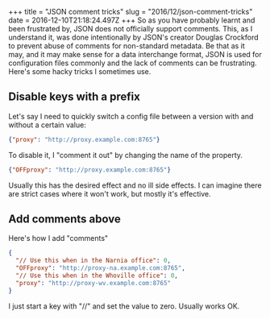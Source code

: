 +++
title = "JSON comment tricks"
slug = "2016/12/json-comment-tricks"
date = 2016-12-10T21:18:24.497Z
+++
So as you have probably learnt and been frustrated by, JSON does not officially support comments. This, as I understand it, was done intentionally by JSON's creator Douglas Crockford to prevent abuse of comments for non-standard metadata. Be that as it may, and it may make sense for a data interchange format, JSON is used for configuration files commonly and the lack of comments can be frustrating. Here's some hacky tricks I sometimes use.

## Disable keys with a prefix

Let's say I need to quickly switch a config file between a version with and without a certain value:

```json
{"proxy": "http://proxy.example.com:8765"}
```

To disable it, I "comment it out" by changing the name of  the property.

```json
{"OFFproxy": "http://proxy.example.com:8765"}
```

Usually this has the desired effect and no ill side effects. I can imagine there are strict cases where it won't work, but mostly it's effective.

## Add comments above

Here's how I add "comments"

```json
{
  "// Use this when in the Narnia office": 0,
  "OFFproxy": "http://proxy-na.example.com:8765",
  "// Use this when in the Whoville office": 0,
  "proxy": "http://proxy-wv.example.com:8765"
}
```

I just start a key with "//" and set the value to zero. Usually works OK.
